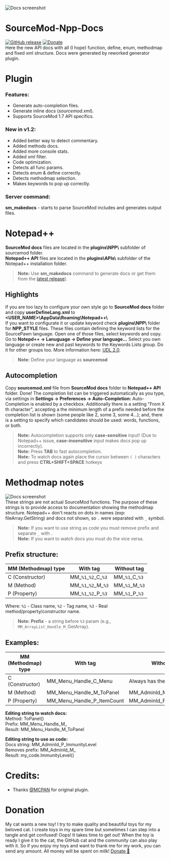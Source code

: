 ![Docs screenshot](https://github.com/raziEiL/SourceMod-Npp-Docs/blob/master/img/docs.png "Inline docs")
# SourceMod-Npp-Docs
[![GitHub release](https://img.shields.io/github/release/raziEiL/SourceMod-Npp-Docs.svg?colorB=97CA00?label=version)](https://github.com/raziEiL/SourceMod-Npp-Docs/releases/latest)
[![Donate](https://img.shields.io/badge/Donate-PayPal-green.svg)](https://www.paypal.me/razicat)   
Here the new API docs with all (I hope) function, define, enum, methodmap and fixed xml structure. Docs were generated by reworked generator plugin.

# Plugin

### Features:
 - Generate auto-completion files.
 - Generate inline docs (*sourcemod.xml*).
 - Supports SourceMod 1.7 API specifics.
 
### New in v1.2:
 - Added better way to detect commentary.
 - Added methods docs.
 - Added more console stats.
 - Added xml filter.
 - Code optimization.
 - Detects all func params.
 - Detects enum & define correctly.
 - Detects methodmap selection.
 - Makes keywords to pop up correctly.

 
### Server command:
**sm_makedocs** - starts to parse SourceMod includes and generates output files.

# Notepad++
**SourceMod docs** files are located in the **plugins\NPP\\** subfolder of sourcemod folder.  
**Notepad++ API** files are located in the **plugins\APIs\\** subfolder of the Notepad++ installation folder.

>**Note:** Use **sm_makedocs** command to generate docs or get them from the [latest release](https://github.com/raziEiL/SourceMod-Npp-Docs/releases/latest)).

## Highlights
If you are too lazy to configure your own style go to **SourceMod docs** folder and copy **userDefineLang.xml** to **<USER_NAME>\AppData\Roaming\Notepad++\\**  
If you want to configurate it or update keyword check **plugins\NPP\\** folder for **NPP_STYLE** files. These files contain defining the keyword lists for the SourcePawn language. Open one of those files, select keywords and copy. Go to **Notepd++ -> Lanuguage -> Define your language...** Select you own language or create new and past keywords to the Keywords Lists group. Do it for other groups too. More information here: [UDL 2.0](https://udl20.weebly.com/index.html). 

>**Note:** Define your language as **sourcemod**

## Autocompletion
Copy **sourcemod.xml** file from **SourceMod docs** folder to **Notepad++ API** folder. Done! The completion list can be triggered automatically as you type, via settings in **Settings -> Preferences -> Auto-Completion:** Auto-Completion is enabled by a checkbox. Additionally there is a setting "From X th character", accepting a the minimum length of a prefix needed before the completion list is shown (some people like 2, some 3, some 4...); and, there is a setting to specify which candidates should be used: words, functions, or both.
>**Note:** Autocompletion supports only **case-sensitive** input! (Due to Notepad++ issue, **case-insensitive** input makes docs pop up incorrectly).  
>**Note:** Press **TAB** to fast autocompletion.  
>**Note:** To watch docs again place the cursor between `( )` characters and press **CTRL+SHIFT+SPACE** hotkeys

# Methodmap notes
![Docs screenshot](https://github.com/raziEiL/SourceMod-Npp-Docs/blob/master/img/docs%20list.png "Inline docs: methodmap strings")  
These strings are not actual SourceMod functions. The purpose of these strings is to provide access to documentation showing the methodmap structure. Notepad++ don't reacts on dots in names (exp: fileArray.GetString) and docs not shown, so `.` were separated with `_` symbol.
>**Note:** If you want to use string as code you must remove prefix and separate `_` with `.`  
>**Note:** If you want to watch docs you must do the vice versa.

## Prefix structure:

| MM (Methodmap) type | With tag | Without tag |
|------| ------ | ------ |
| C (Constructor) | MM_`%1`_`%2`\_C\_`%3` | MM_`%1`\_C_`%3` |
| M (Method) | MM_`%1`_`%2`_M\_`%3` | MM_`%1`\_M_`%3` |
| P (Property) | MM_`%1`_`%2`_P\_`%3` | MM_`%1`_P\_`%3` |

Where: `%1` - Class name, `%2` - Tag name, `%3` - Real method/property/constructor name.
>**Note:** **Prefix** - a string before `%3` param (e.g., `MM_ArrayList_Handle_M_`GetArray).

## Examples:

| MM (Methodmap) type | With tag                   | Without tag                |
|---------------------|----------------------------|----------------------------|
| C (Constructor)     | MM_Menu_Handle_C_Menu      | Always has the tag         |
| M (Method)          | MM_Menu_Handle_M_ToPanel   | MM_AdminId_M_BindIdentity  |
| P (Property)        | MM_Menu_Handle_P_ItemCount | MM_AdminId_P_ImmunityLevel |

**Editing string to watch docs:**  
Method: ToPanel()  
Prefix: MM_Menu_Handle_M_  
Result: MM_Menu_Handle_M_ToPanel

**Editing string to use as code:**  
Docs string: MM_AdminId_P_ImmunityLevel  
Removes prefix: MM_AdminId_M_  
Result: my_code.ImmunityLevel() 

# Credits:
 - Thanks [@MCPAN](https://forums.alliedmods.net/member.php?u=73370) for original plugin.
 
# Donation
My cat wants a new toy! I try to make quality and beautiful toys for my beloved cat. I create toys in my spare time but sometimes I can step into a tangle and get confused! Oops! It takes time to get out! When the toy is ready I give it to the cat, the GitHub cat and the community can also play with it. So if you enjoy my toys and want to thank me for my work, you can send any amount. All money will be spent on milk! [Donate :feet:](https://www.paypal.me/razicat)
